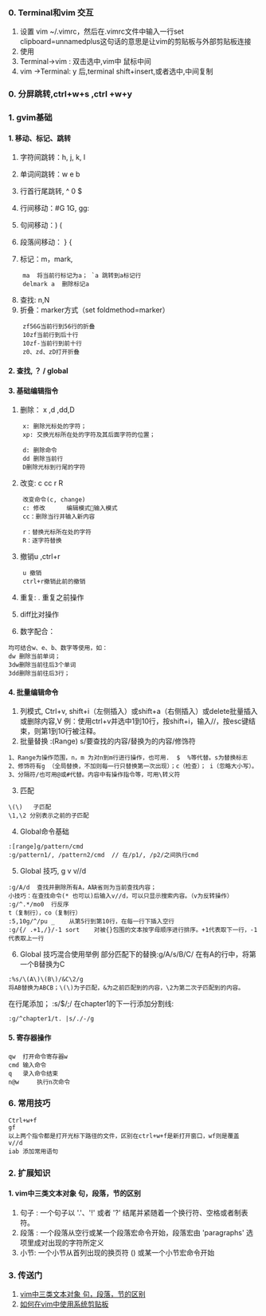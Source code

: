 ### 0. Terminal和vim 交互
1. 设置
vim ~/.vimrc，然后在.vimrc文件中输入一行set clipboard=unnamedplus这句话的意思是让vim的剪贴板与外部剪贴板连接
2. 使用
 1. Terminal->vim : 双击选中,vim中 鼠标中间
 2.  vim ->Terminal: y 后,terminal shift+insert,或者选中,中间复制

### 0. 分屏跳转,ctrl+w+s ,ctrl +w+y

###  1. gvim基础
#### 1. 移动、标记、跳转
 1. 字符间跳转：h, j, k, l
 2. 单词间跳转：w e b
 3. 行首行尾跳转,  ^ 0 $
4. 行间移动：#G  1G, gg:

5. 句间移动：)	(
6. 段落间移动：	}	{
7. 标记：m，mark, 
~~~
	ma  将当前行标记为a； `a 跳转到a标记行
	delmark a  删除标记a
~~~
8. 查找: n,N
9. 折叠：marker方式（set foldmethod=marker）
~~~
	zf56G当前行到56行的折叠
	10zf当前行到后十行
	10zf-当前行到前十行
	z0、zd、zD打开折叠
~~~

#### 2.  查找,	？	/	global

#### 3. 基础编辑指令
1. 删除：	x ,d ,dd,D
~~~
	x: 删除光标处的字符；
	xp: 交换光标所在处的字符及其后面字符的位置；
	
	d: 删除命令						
	dd 删除当前行 				
	D删除光标到行尾的字符
~~~
2. 改变: c cc  r R
~~~
	改变命令(c, change)	
	c: 修改      编辑模式输入模式
	cc：删除当行并输入新内容
	
	r：替换光标所在处的字符
	R：逐字符替换
~~~
3. 撤销u ,ctrl+r
~~~
	u 撤销
	ctrl+r撤销此前的撤销
 ~~~
4. 重复:    .  重复之前操作
5.   diff比对操作

6. 数字配合：
~~~
均可结合w、e、b、数字等使用，如：
dw 删除当前单词；
3dw删除当前往后3个单词
3dd删除当前往后3行；
~~~

#### 4. 批量编辑命令
1. 列模式, Ctrl+v, shift+i（左侧插入）或shift+a（右侧插入）或delete批量插入或删除内容,V
例：使用ctrl+v并选中1到10行，按shift+i，输入//，按esc键结束，则第1到10行被注释。
2. 批量替换 :(Range) s/要查找的内容/替换为的内容/修饰符
~~~
1、Range为操作范围，n，m 为对n到m行进行操作，也可用.  $  %等代替。s为替换标志
2、修饰符有g （全局替换，不加则每一行只替换第一次出现）；c（检查）； i（忽略大小写）。
3、分隔符/也可用@或#代替。内容中有操作指令等，可用\转义符
~~~

3. 匹配
~~~
\(\)   子匹配
\1,\2 分别表示之前的子匹配
~~~

4. Global命令基础
~~~
:[range]g/pattern/cmd   
:g/pattern1/, /pattern2/cmd  // 在/p1/, /p2/之间执行cmd
~~~

5. Global 技巧, g v v//d
~~~
:g/A/d	查找并删除所有A，A缺省则为当前查找内容；
小技巧：在查找命令(* 也可以)后输入v//d，可以只显示搜索内容。（v为反转操作）
:g/^.*/mo0	行反序
t（复制行），co（复制行）
:5,10g/^/pu _    从第5行到第10行，在每一行下插入空行
:g/{/ .+1,/}/-1 sort    对被{}包围的文本按字母顺序进行排序。+1代表取下一行，-1代表取上一行
~~~ 

6. Global 技巧混合使用举例
部分匹配下的替换:g/A/s/B/C/ 
在有A的行中，将第一个B替换为C
~~~
:%s/\(A\)\(B\)/&C\2/g
将AB替换为ABCB；\(\)为子匹配，&为之前匹配到的内容，\2为第二次子匹配到的内容。
~~~
在行尾添加； :s/$/;/
在chapter1的下一行添加分割线:
~~~
:g/^chapter1/t. |s/./-/g
~~~

#### 5. 寄存器操作
~~~
qw	打开命令寄存器w		
cmd	输入命令
q	录入命令结束
n@w 	执行n次命令
~~~

### 6. 常用技巧
~~~
Ctrl+w+f
gf
以上两个指令都是打开光标下路径的文件，区别在ctrl+w+f是新打开窗口，wf则是覆盖
v//d
iab 添加常用语句
~~~


### 2.  扩展知识
#### 1. vim中三类文本对象 句，段落，节的区别
1. 句子 : 一个句子以 '.'、'!' 或者 '?' 结尾并紧随着一个换行符、空格或者制表符。
2. 段落 : 一个段落从空行或某一个段落宏命令开始，段落宏由 'paragraphs' 选项里成对出现的字符所定义
3. 小节: 一个小节从首列出现的换页符 (<C-L>) 或某一个小节宏命令开始


### 3. 传送门
1. [vim中三类文本对象 句，段落，节的区别](https://blog.csdn.net/iteye_3607/article/details/82204909#:~:text=vim%E4%B8%AD%E4%B8%89%E7%B1%BB%E6%96%87%E6%9C%AC%E5%AF%B9%E8%B1%A1%20%E5%8F%A5%EF%BC%8C%E6%AE%B5%E8%90%BD%EF%BC%8C%E8%8A%82%E7%9A%84%E5%8C%BA%E5%88%AB%20iteye_3607%20%E4%BA%8E%202011-11-15%2014%3A59%3A00%20%E5%8F%91%E5%B8%83%201042,%27%3F%27%20before%20the%20spaces%2Ctabs%20or%20end%20of%20line.)
2. [如何在vim中使用系统剪贴板](https://blog.csdn.net/qq_44884716/article/details/111707347)
